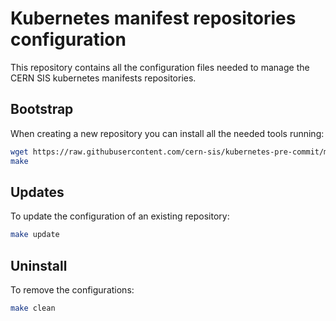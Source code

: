# Kubernetes manifest repositories configuration

This repository contains all the configuration files needed to manage the CERN SIS kubernetes manifests repositories.

## Bootstrap

When creating a new repository you can install all the needed tools running:

```bash
wget https://raw.githubusercontent.com/cern-sis/kubernetes-pre-commit/main/Makefile
make
```
## Updates

To update the configuration of an existing repository:

```bash
make update
```

## Uninstall

To remove the configurations:

```bash
make clean
```
